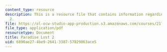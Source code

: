 ```yaml
---
content_type: resource
description: This is a resource file that contains information regarding paradise
  2.
file: https://ol-ocw-studio-app-production.s3.amazonaws.com/courses/21l-705-major-authors-rewriting-genesis-paradise-lost-and-twentieth-century-fantasy-spring-2009/6890ae274be92641338757829863ace5_MIT21L_705S09_early_1668a.pdf
file_type: application/pdf
resourcetype: Document
title: Paradise Lost 2
uid: 6890ae27-4be9-2641-3387-57829863ace5
---
```

